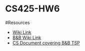 # CS425-HW6

#Resources
* [Wiki Link](https://simple.wikipedia.org/wiki/Travelling_salesman_problem)
* [B&B Wiki Link](https://en.wikipedia.org/wiki/Branch_and_bound)
* [CS Document covering B&B TSP](http://cs.indstate.edu/cpothineni/alg.pdf)
